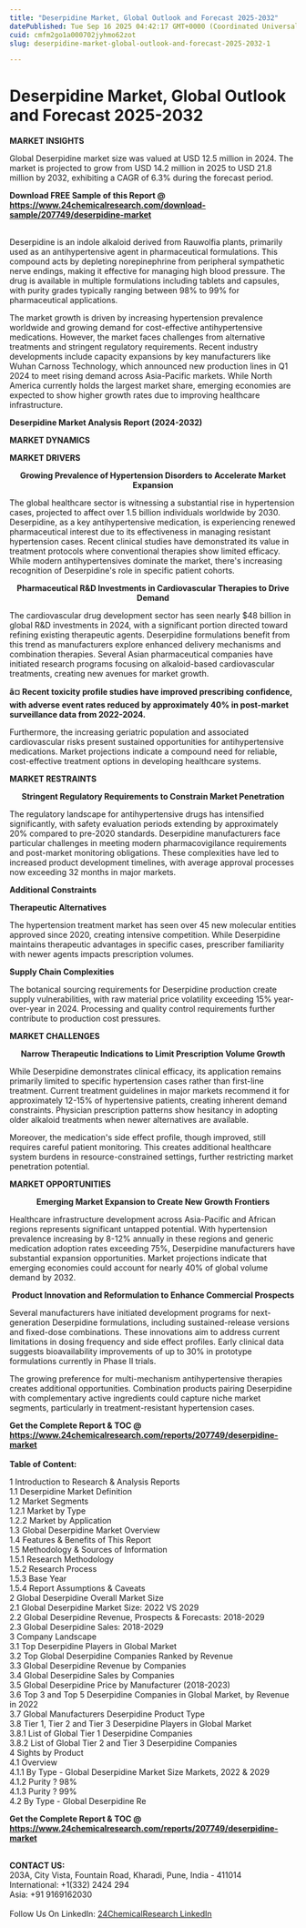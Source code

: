 ```yaml
---
title: "Deserpidine Market, Global Outlook and Forecast 2025-2032"
datePublished: Tue Sep 16 2025 04:42:17 GMT+0000 (Coordinated Universal Time)
cuid: cmfm2go1a000702jyhmo62zot
slug: deserpidine-market-global-outlook-and-forecast-2025-2032-1

---
```


# Deserpidine Market, Global Outlook and Forecast 2025-2032

<p><strong>MARKET INSIGHTS</strong></p><p>
</p><p>Global Deserpidine market size was valued at USD 12.5 million in 2024. The market is projected to grow from USD 14.2 million in 2025 to USD 21.8 million by 2032, exhibiting a CAGR of 6.3% during the forecast period.</p><div><b>Download FREE Sample of this Report @ 
            <a href="https://www.24chemicalresearch.com/download-sample/207749/deserpidine-market">
            https://www.24chemicalresearch.com/download-sample/207749/deserpidine-market</a></b></div><br><p>
</p><p>Deserpidine is an indole alkaloid derived from Rauwolfia plants, primarily used as an antihypertensive agent in pharmaceutical formulations. This compound acts by depleting norepinephrine from peripheral sympathetic nerve endings, making it effective for managing high blood pressure. The drug is available in multiple formulations including tablets and capsules, with purity grades typically ranging between 98% to 99% for pharmaceutical applications.</p><p>
</p><p>The market growth is driven by increasing hypertension prevalence worldwide and growing demand for cost-effective antihypertensive medications. However, the market faces challenges from alternative treatments and stringent regulatory requirements. Recent industry developments include capacity expansions by key manufacturers like Wuhan Carnoss Technology, which announced new production lines in Q1 2024 to meet rising demand across Asia-Pacific markets. While North America currently holds the largest market share, emerging economies are expected to show higher growth rates due to improving healthcare infrastructure.</p><p>
<strong>Deserpidine Market Analysis Report (2024-2032)</strong></p><p>
<strong>MARKET DYNAMICS</strong></p><p>
<strong>MARKET DRIVERS</strong></p><p>
</p><p style="text-align:center"><strong>Growing Prevalence of Hypertension Disorders to Accelerate Market Expansion</strong></p><p>
</p><p>The global healthcare sector is witnessing a substantial rise in hypertension cases, projected to affect over 1.5 billion individuals worldwide by 2030. Deserpidine, as a key antihypertensive medication, is experiencing renewed pharmaceutical interest due to its effectiveness in managing resistant hypertension cases. Recent clinical studies have demonstrated its value in treatment protocols where conventional therapies show limited efficacy. While modern antihypertensives dominate the market, there's increasing recognition of Deserpidine's role in specific patient cohorts.</p><p>
</p><p style="text-align:center"><strong>Pharmaceutical R&amp;D Investments in Cardiovascular Therapies to Drive Demand</strong></p><p>
</p><p>The cardiovascular drug development sector has seen nearly $48 billion in global R&amp;D investments in 2024, with a significant portion directed toward refining existing therapeutic agents. Deserpidine formulations benefit from this trend as manufacturers explore enhanced delivery mechanisms and combination therapies. Several Asian pharmaceutical companies have initiated research programs focusing on alkaloid-based cardiovascular treatments, creating new avenues for market growth.</p><p>

</p><p><strong>â¤ Recent toxicity profile studies have improved prescribing confidence, with adverse event rates reduced by approximately 40% in post-market surveillance data from 2022-2024.</strong></p><p>
</p><p>Furthermore, the increasing geriatric population and associated cardiovascular risks present sustained opportunities for antihypertensive medications. Market projections indicate a compound need for reliable, cost-effective treatment options in developing healthcare systems.</p><p>
<strong>MARKET RESTRAINTS</strong></p><p>
</p><p style="text-align:center"><strong>Stringent Regulatory Requirements to Constrain Market Penetration</strong></p><p>
</p><p>The regulatory landscape for antihypertensive drugs has intensified significantly, with safety evaluation periods extending by approximately 20% compared to pre-2020 standards. Deserpidine manufacturers face particular challenges in meeting modern pharmacovigilance requirements and post-market monitoring obligations. These complexities have led to increased product development timelines, with average approval processes now exceeding 32 months in major markets.</p><p>
</p><p><strong>Additional Constraints</strong></p><p>
</p><p><strong>Therapeutic Alternatives</strong></p><p>
The hypertension treatment market has seen over 45 new molecular entities approved since 2020, creating intensive competition. While Deserpidine maintains therapeutic advantages in specific cases, prescriber familiarity with newer agents impacts prescription volumes.</p><p>
</p><p><strong>Supply Chain Complexities</strong></p><p>
The botanical sourcing requirements for Deserpidine production create supply vulnerabilities, with raw material price volatility exceeding 15% year-over-year in 2024. Processing and quality control requirements further contribute to production cost pressures.</p><p>
<strong>MARKET CHALLENGES</strong></p><p>
</p><p style="text-align:center"><strong>Narrow Therapeutic Indications to Limit Prescription Volume Growth</strong></p><p>
</p><p>While Deserpidine demonstrates clinical efficacy, its application remains primarily limited to specific hypertension cases rather than first-line treatment. Current treatment guidelines in major markets recommend it for approximately 12-15% of hypertensive patients, creating inherent demand constraints. Physician prescription patterns show hesitancy in adopting older alkaloid treatments when newer alternatives are available.</p><p>
</p><p>Moreover, the medication's side effect profile, though improved, still requires careful patient monitoring. This creates additional healthcare system burdens in resource-constrained settings, further restricting market penetration potential.</p><p>
<strong>MARKET OPPORTUNITIES</strong></p><p>
</p><p style="text-align:center"><strong>Emerging Market Expansion to Create New Growth Frontiers</strong></p><p>
</p><p>Healthcare infrastructure development across Asia-Pacific and African regions represents significant untapped potential. With hypertension prevalence increasing by 8-12% annually in these regions and generic medication adoption rates exceeding 75%, Deserpidine manufacturers have substantial expansion opportunities. Market projections indicate that emerging economies could account for nearly 40% of global volume demand by 2032.</p><p>
</p><p style="text-align:center"><strong>Product Innovation and Reformulation to Enhance Commercial Prospects</strong></p><p>
</p><p>Several manufacturers have initiated development programs for next-generation Deserpidine formulations, including sustained-release versions and fixed-dose combinations. These innovations aim to address current limitations in dosing frequency and side effect profiles. Early clinical data suggests bioavailability improvements of up to 30% in prototype formulations currently in Phase II trials.</p><p>
</p><p>The growing preference for multi-mechanism antihypertensive therapies creates additional opportunities. Combination products pairing Deserpidine with complementary active ingredients could capture niche market segments, particularly in treatment-resistant hypertension cases.</p><p>
</p>

<div><b>Get the Complete Report & TOC @ 
            <a href="https://www.24chemicalresearch.com/reports/207749/deserpidine-market">
            https://www.24chemicalresearch.com/reports/207749/deserpidine-market</a></b></div><br>
            <b>Table of Content:</b><p>1 Introduction to Research & Analysis Reports<br />
    1.1 Deserpidine Market Definition<br />
    1.2 Market Segments<br />
        1.2.1 Market by Type<br />
        1.2.2 Market by Application<br />
    1.3 Global Deserpidine Market Overview<br />
    1.4 Features & Benefits of This Report<br />
    1.5 Methodology & Sources of Information<br />
        1.5.1 Research Methodology<br />
        1.5.2 Research Process<br />
        1.5.3 Base Year<br />
        1.5.4 Report Assumptions & Caveats<br />
2 Global Deserpidine Overall Market Size<br />
    2.1 Global Deserpidine Market Size: 2022 VS 2029<br />
    2.2 Global Deserpidine Revenue, Prospects & Forecasts: 2018-2029<br />
    2.3 Global Deserpidine Sales: 2018-2029<br />
3 Company Landscape<br />
    3.1 Top Deserpidine Players in Global Market<br />
    3.2 Top Global Deserpidine Companies Ranked by Revenue<br />
    3.3 Global Deserpidine Revenue by Companies<br />
    3.4 Global Deserpidine Sales by Companies<br />
    3.5 Global Deserpidine Price by Manufacturer (2018-2023)<br />
    3.6 Top 3 and Top 5 Deserpidine Companies in Global Market, by Revenue in 2022<br />
    3.7 Global Manufacturers Deserpidine Product Type<br />
    3.8 Tier 1, Tier 2 and Tier 3 Deserpidine Players in Global Market<br />
        3.8.1 List of Global Tier 1 Deserpidine Companies<br />
        3.8.2 List of Global Tier 2 and Tier 3 Deserpidine Companies<br />
4 Sights by Product<br />
    4.1 Overview<br />
        4.1.1 By Type - Global Deserpidine Market Size Markets, 2022 & 2029<br />
        4.1.2 Purity ? 98%<br />
        4.1.3 Purity ? 99%<br />
    4.2 By Type - Global Deserpidine Re</p>

<div><b>Get the Complete Report & TOC @ 
            <a href="https://www.24chemicalresearch.com/reports/207749/deserpidine-market">
            https://www.24chemicalresearch.com/reports/207749/deserpidine-market</a></b></div><br>

<b>CONTACT US:</b><br>
            203A, City Vista, Fountain Road, Kharadi, Pune, India - 411014<br>
            International: +1(332) 2424 294<br>
            Asia: +91 9169162030 <br><br>
            Follow Us On LinkedIn: <a href="https://www.linkedin.com/company/24chemicalresearch/">24ChemicalResearch LinkedIn</a>